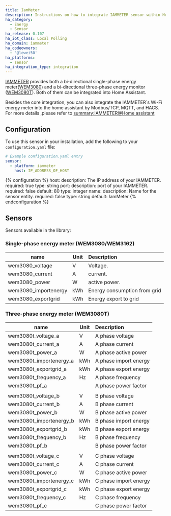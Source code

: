 ```yaml
---
title: IamMeter
description: Instructions on how to integrate IAMMETER sensor within Home Assistant.
ha_category:
  - Energy
  - Sensor
ha_release: 0.107
ha_iot_class: Local Polling
ha_domain: iammeter
ha_codeowners:
  - '@lewei50'
ha_platforms:
  - sensor
ha_integration_type: integration
---
```


[IAMMETER](https://www.iammeter.com/) provides both a bi-directional single-phase energy meter([WEM3080](https://www.iammeter.com/products/single-phase-meter)) and a bi-directional three-phase energy monitor ([WEM3080T](https://www.iammeter.com/products/three-phase-meter)). Both of them can be integrated into Home Assistant.

Besides the core integration,  you can also integrate the IAMMETER`s Wi-Fi energy meter into the home assistant by Modbus/TCP, MQTT, and HACS.
For more details ,please refer to [summary:IAMMETER@Home assistant](https://www.iammeter.com/docs/summary-home-assistant)

## Configuration

To use this sensor in your installation, add the following to your `configuration.yaml` file:

```yaml
# Example configuration.yaml entry
sensor:
  - platform: iammeter
    host: IP_ADDRESS_OF_HOST
```

{% configuration %}
host:
  description: The IP address of your IAMMETER.
  required: true
  type: string
port:
  description: port of your IAMMETER.
  required: false
  default: 80
  type: integer
name:
  description: Name for the sensor entity.
  required: false
  type: string
  default: IamMeter
{% endconfiguration %}

## Sensors

Sensors available in the library:

### Single-phase energy meter (WEM3080/WEM3162)

| name                 | Unit | Description                  |
| -------------------- | ---- | :--------------------------- |
| wem3080_voltage      | V    | Voltage.                     |
| wem3080_current      | A    | current.                     |
| wem3080_power        | W    | active power.                |
| wem3080_importenergy | kWh  | Energy consumption from grid |
| wem3080_exportgrid   | kWh  | Energy export to grid        |

### Three-phase energy meter (WEM3080T)

| name                    | Unit | Description           |
| ----------------------- | ---- | :-------------------- |
| wem3080t_voltage_a      | V    | A phase voltage       |
| wem3080t_current_a      | A    | A phase current       |
| wem3080t_power_a        | W    | A phase active power  |
| wem3080t_importenergy_a | kWh  | A phase import energy |
| wem3080t_exportgrid_a   | kWh  | A phase export energy |
| wem3080t_frequency_a    | Hz   | A phase frequency     |
| wem3080t_pf_a           |      | A phase power factor  |
|                         |      |                       |
| wem3080t_voltage_b      | V    | B phase voltage       |
| wem3080t_current_b      | A    | B phase current       |
| wem3080t_power_b        | W    | B phase active power  |
| wem3080t_importenergy_b | kWh  | B phase import energy |
| wem3080t_exportgrid_b   | kWh  | B phase export energy |
| wem3080t_frequency_b    | Hz   | B phase frequency     |
| wem3080t_pf_b           |      | B phase power factor  |
|                         |      |                       |
| wem3080t_voltage_c      | V    | C phase voltage       |
| wem3080t_current_c      | A    | C phase current       |
| wem3080t_power_c        | W    | C phase active power  |
| wem3080t_importenergy_c | kWh  | C phase import energy |
| wem3080t_exportgrid_c   | kWh  | C phase export energy |
| wem3080t_frequency_c    | Hz   | C phase frequency     |
| wem3080t_pf_c           |      | C phase power factor  |

